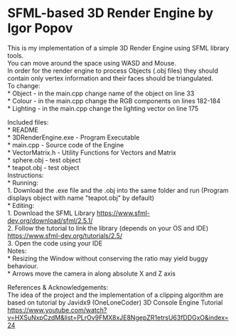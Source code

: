 # SFML-based 3D Render Engine by Igor Popov
This is my implementation of a simple 3D Render Engine using SFML library tools.  
You can move around the space using WASD and Mouse.  
In order for the render engine to process Objects (.obj files) they should contain only vertex information and their faces should be triangulated.  
To change:   
	* Object - in the main.cpp change name of the object on line 33  
	* Colour - in the main.cpp change the RGB components on lines 182-184  
	* Lighting - in the main.cpp change the lighting vector on line 175  
  
Included files:  
	* README  
	* 3DRenderEngine.exe - Program Executable  
	* main.cpp - Source code of the Engine  
	* VectorMatrix.h - Utility Functions for Vectors and Matrix  
	* sphere.obj - test object  
	* teapot.obj - test object  
Instructions:  
	* Running:  
		1. Download the .exe file and the .obj into the same folder and run (Program displays object with name "teapot.obj" by default)  
	* Editing:  
 		1. Download the SFML Library https://www.sfml-dev.org/download/sfml/2.5.1/  
		2. Follow the tutorial to link the library (depends on your OS and IDE) https://www.sfml-dev.org/tutorials/2.5/  
		3. Open the code using your IDE  
Notes:  
	* Resizing the Window without conserving the ratio may yield buggy behaviour.  
	* Arrows move the camera in along absolute X and Z axis  

References & Acknowledgements:  
	The idea of the project and the implementation of a clipping algorithm are based on tutorial by Javidx9 (OneLoneCoder) 3D Console Engine Tutorial https://www.youtube.com/watch?v=HXSuNxpCzdM&list=PLrOv9FMX8xJE8NgepZR1etrsU63fDDGxO&index=24  
	
